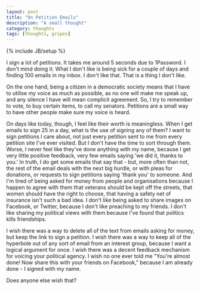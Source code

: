 ```yaml
---
layout: post
title: "On Petition Emails"
description: "A small thought"
category: thoughts
tags: [thoughts, gripes]
---
```

{% include JB/setup %}

I sign a lot of petitions. It takes me around 5 seconds due to 1Password. I don't mind doing it. What I don't like is being sick for a couple of days and finding 100 emails in my inbox. I don't like that. That is a thing I don't like. 

On the one hand, being a citizen in a democratic society means that I have to utilise my voice as much as possible, as no one will make me speak up, and any silence I have will mean complicit agreement. So, I try to remember to vote, to buy certain items, to call my senators. Petitions are a small way to have other people make sure my voice is heard.

On days like today, though, I feel like their worth is meaningless. When I get emails to sign 25 in a day, what is the use of signing any of them? I want to sign petitions I care about, not just every petition sent to me from every petition site I've ever visited. But I don't have the time to sort through them. Worse, I never feel like they've done anything with my name, because I get very little positive feedback, very few emails saying 'we did it, thanks to you.' In truth, I do get some emails that say that - but, more often than not, the rest of the email deals with the next big hurdle, or with pleas for donations, or requests to sign petitions saying 'thank you' to someone. And I'm tired of being asked for money from people and organisations because I happen to agree with them that veterans should be kept off the streets, that women should have the right to choose, that having a safety net of insurance isn't such a bad idea. I don't like being asked to share images on Facebook, or Twitter, because I don't like preaching to my friends. I don't like sharing my political views with them because I've found that politics kills friendships. 

I wish there was a way to delete all of the text from emails asking for money, but keep the link to sign a petition. I wish there was a way to keep all of the hyperbole out of any sort of email from an interest group, because I want a logical argument for once. I wish there was a decent feedback mechanism for voicing your political agency. I wish no one ever told me "You're almost done! Now share this with your friends on Facebook," because I am already done - I signed with my name. 

Does anyone else wish that?